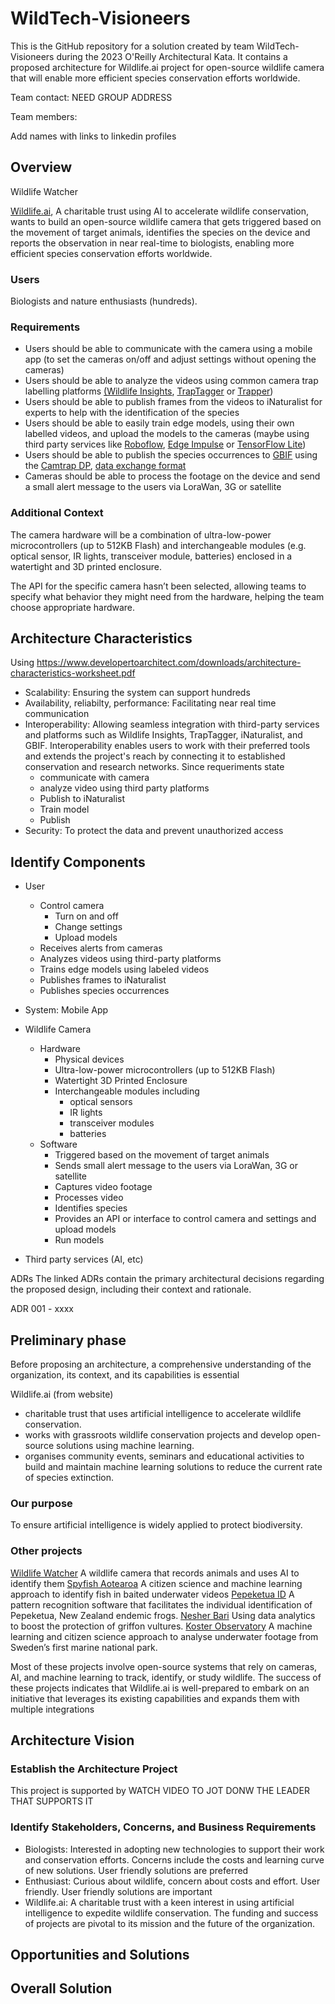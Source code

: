 # WildTech-Visioneers
This is the GitHub repository for a solution created by team WildTech-Visioneers during the 2023 O'Reilly Architectural Kata. It contains a proposed architecture for Wildlife.ai project for open-source wildlife camera that will enable more efficient species conservation efforts worldwide.

Team contact: NEED GROUP ADDRESS

Team members:

Add names with links to linkedin profiles

## Overview

Wildlife Watcher

[Wildlife.ai](https://wildlife.ai/), A charitable trust using AI to accelerate wildlife conservation, wants to build an open-source wildlife camera that gets triggered based on the movement of target animals, identifies the species on the device and reports the observation in near real-time to biologists, enabling more efficient species conservation efforts worldwide.

### Users
Biologists and nature enthusiasts (hundreds).

### Requirements
- Users should be able to communicate with the camera using a mobile app (to set the cameras on/off and adjust settings without opening the cameras)
- Users should be able to analyze the videos using common camera trap labelling platforms [(Wildlife Insights](https://wildlifeinsights.org/), [TrapTagger](https://wildeyeconservation.org/traptagger) or [Trapper](https://gitlab.com/trapper-project/trapper))
- Users should be able to publish frames from the videos to iNaturalist for experts to help with the identification of the species
- Users should be able to easily train edge models, using their own labelled videos, and upload the models to the cameras (maybe using third party services like [Roboflow](https://roboflow.com/), [Edge Impulse](https://edgeimpulse.com/) or [TensorFlow Lite](https://www.tensorflow.org/lite))
- Users should be able to publish the species occurrences to [GBIF](https://www.gbif.org/) using the [Camtrap DP](https://tdwg.github.io/camtrap-dp/), [data exchange format](https://tdwg.github.io/camtrap-dp/)
- Cameras should be able to process the footage on the device and send a small alert message to the users via LoraWan, 3G or satellite

### Additional Context
The camera hardware will be a combination of ultra-low-power microcontrollers (up to 512KB Flash) and interchangeable modules (e.g. optical sensor, IR lights, transceiver module, batteries) enclosed in a watertight and 3D printed enclosure.

The API for the specific camera hasn’t been selected, allowing teams to specify what behavior they might need from the hardware, helping the team choose appropriate hardware.

## Architecture Characteristics
Using https://www.developertoarchitect.com/downloads/architecture-characteristics-worksheet.pdf


- Scalability: Ensuring the system can support hundreds
- Availability, reliabilty, performance: Facilitating near real time communication
- Interoperability: Allowing seamless integration with third-party services and platforms such as Wildlife Insights, TrapTagger, iNaturalist, and GBIF. Interoperability enables users to work with their preferred tools and extends the project's reach by connecting it to established conservation and research networks. Since requeriments state 
  - communicate with camera
  - analyze video using third party platforms
  - Publish to iNaturalist
  - Train model
  - Publish
- Security: To protect the data and prevent unauthorized access

## Identify Components
- User
  - Control camera
    - Turn on and off
    - Change settings
    - Upload models
  - Receives alerts from cameras
  - Analyzes videos using third-party platforms
  - Trains edge models using labeled videos
  - Publishes frames to iNaturalist
  - Publishes species occurrences


- System: Mobile App
- Wildlife Camera
  - Hardware
    - Physical devices
    - Ultra-low-power microcontrollers (up to 512KB Flash)
    - Watertight 3D Printed Enclosure
    - Interchangeable modules including
      - optical sensors
      - IR lights
      - transceiver modules
      - batteries
  - Software
    - Triggered based on the movement of target animals
    - Sends small alert message to the users via LoraWan, 3G or satellite
    - Captures video footage
    - Processes video
    - Identifies  species
    - Provides an API or interface to control camera and settings and upload models
    - Run models
- Third party services (AI, etc)


ADRs
The linked ADRs contain the primary architectural decisions regarding the proposed design, including their context and rationale.

ADR 001 - xxxx

## Preliminary phase
Before proposing an architecture, a comprehensive understanding of the organization, its context, and its capabilities is essential

Wildlife.ai (from website)

- charitable trust that uses artificial intelligence to accelerate wildlife conservation.
- works with grassroots wildlife conservation projects and develop open-source solutions using machine learning.
- organises community events, seminars and educational activities to build and maintain machine learning solutions to reduce the current rate of species extinction.
### Our purpose
To ensure artificial intelligence is widely applied to protect biodiversity.
### Other projects
[Wildlife Watcher](https://wildlife.ai/projects/wildlife-watcher/) A wildlife camera that records animals and uses AI to identify them
[Spyfish Aotearoa](https://wildlife.ai/projects/spyfish-aotearoa/) A citizen science and machine learning approach to identify fish in baited underwater videos
[Pepeketua ID](https://wildlife.ai/projects/pepeketua-id/) A pattern recognition software that facilitates the individual identification of Pepeketua, New Zealand endemic frogs.
[Nesher Bari](https://wildlife.ai/projects/nesher-bari/) Using data analytics to boost the protection of griffon vultures.
[Koster Observatory](https://wildlife.ai/projects/koster-observatory/) A machine learning and citizen science approach to analyse underwater footage from Sweden’s first marine national park.

Most of these projects involve open-source systems that rely on cameras, AI, and machine learning to track, identify, or study wildlife. The success of these projects indicates that Wildlife.ai is well-prepared to embark on an initiative that leverages its existing capabilities and expands them with multiple integrations

## Architecture Vision
### Establish the Architecture Project
This project is supported by WATCH VIDEO  TO JOT DONW THE LEADER THAT SUPPORTS IT
### Identify Stakeholders, Concerns, and Business Requirements
- Biologists: Interested in adopting new technologies to support their work and conservation efforts. Concerns include the costs and learning curve of new solutions. User friendly solutions are preferred
- Enthusiast: Curious about wildlife, concern about costs and effort.  User friendly. User friendly solutions are important
- Wildlife.ai: A charitable trust with a keen interest in using artificial intelligence to expedite wildlife conservation. The funding and success of projects are pivotal to its mission and the future of the organization.

##  Opportunities and Solutions
## Overall Solution
